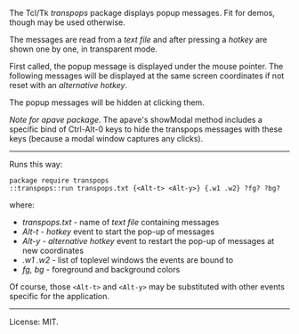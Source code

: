 The Tcl/Tk *transpops* package displays popup messages.
Fit for demos, though may be used otherwise.

The messages are read from a *text file* and after pressing a *hotkey* are
shown one by one, in transparent mode.

First called, the popup message is displayed under the mouse pointer. The following messages will be displayed at the same screen coordinates if not reset with an *alternative hotkey*.

The popup messages will be hidden at clicking them.

*Note for apave package*. The apave's showModal method includes a specific bind of Ctrl-Alt-0 keys to hide the transpops messages with these keys (because a modal window captures any clicks).

<hr>

Runs this way:

    package require transpops
    ::transpops::run transpops.txt {<Alt-t> <Alt-y>} {.w1 .w2} ?fg? ?bg?

where:

   * *transpops.txt* - name of *text file* containing messages
   * *Alt-t* - *hotkey* event to start the pop-up of messages
   * *Alt-y* - *alternative hotkey* event to restart the pop-up of messages at new coordinates
   * *.w1 .w2* - list of toplevel windows the events are bound to
   * *fg, bg* - foreground and background colors

Of course, those `<Alt-t>` and `<Alt-y>` may be substituted with other events specific for the application.

<hr>

License: MIT.
